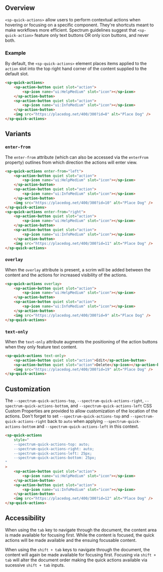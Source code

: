 ## Overview

`<sp-quick-actions>` allow users to perform contextual actions when hovering or focusing on a specific component. They're shortcuts meant to make workflows more efficient. Spectrum guidelines suggest that `<sp-quick-action>` feature only text buttons OR only icon buttons, and never both.

### Example

By default, the `<sp-quick-actions>` element places items applied to the `action` slot into the top right hand corner of the content supplied to the default slot.

<sp-icons-medium></sp-icons-medium>

```html
<sp-quick-actions>
    <sp-action-button quiet slot="action">
        <sp-icon name="ui:HelpMedium" slot="icon"></sp-icon>
    </sp-action-button>
    <sp-action-button quiet slot="action">
        <sp-icon name="ui:InfoMedium" slot="icon"></sp-icon>
    </sp-action-button>
    <img src="https://placedog.net/400/300?id=8" alt="Place Dog" />
</sp-quick-actions>
```

## Variants

### `enter-from`

The `enter-from` attribute (which can also be accessed via the `enterFrom` property) outlines from which direction the actions will enter view.

```html
<sp-quick-actions enter-from="left">
    <sp-action-button quiet slot="action">
        <sp-icon name="ui:HelpMedium" slot="icon"></sp-icon>
    </sp-action-button>
    <sp-action-button quiet slot="action">
        <sp-icon name="ui:InfoMedium" slot="icon"></sp-icon>
    </sp-action-button>
    <img src="https://placedog.net/400/300?id=10" alt="Place Dog" />
</sp-quick-actions>
<sp-quick-actions enter-from="right">
    <sp-action-button quiet slot="action">
        <sp-icon name="ui:HelpMedium" slot="icon"></sp-icon>
    </sp-action-button>
    <sp-action-button quiet slot="action">
        <sp-icon name="ui:InfoMedium" slot="icon"></sp-icon>
    </sp-action-button>
    <img src="https://placedog.net/400/300?id=11" alt="Place Dog" />
</sp-quick-actions>
```

### `overlay`

When the `overlay` attribute is present, a scrim will be added between the content and the actions for increased visibility of the actions.

```html
<sp-quick-actions overlay>
    <sp-action-button quiet slot="action">
        <sp-icon name="ui:HelpMedium" slot="icon"></sp-icon>
    </sp-action-button>
    <sp-action-button quiet slot="action">
        <sp-icon name="ui:InfoMedium" slot="icon"></sp-icon>
    </sp-action-button>
    <img src="https://placedog.net/400/300?id=9" alt="Place Dog" />
</sp-quick-actions>
```

### `text-only`

When the `text-only` attribute augments the positioning of the action buttons when they only feature text content.

```html
<sp-quick-actions text-only>
    <sp-action-button quiet slot="action">Edit</sp-action-button>
    <sp-action-button quiet slot="action">Delete</sp-icon></sp-action-button>
    <img src="https://placedog.net/400/300?id=19" alt="Place Dog" />
</sp-quick-actions>
```

## Customization

The `--spectrum-quick-actions-top`, `--spectrum-quick-actions-right`, `--spectrum-quick-actions-bottom`, and `--spectrum-quick-actions-left` CSS Custom Properties are provided to allow customization of the location of the actions. Don't forget to set `--spectrum-quick-actions-top` and `--spectrum-quick-actions-right` back to `auto` when applying `--spectrum-quick-actions-bottom` and `--spectrum-quick-actions-left` in this context.

```html
<sp-quick-actions
    style="
    --spectrum-quick-actions-top: auto;
    --spectrum-quick-actions-right: auto;
    --spectrum-quick-actions-left: 25px;
    --spectrum-quick-actions-bottom: 25px;
"
>
    <sp-action-button quiet slot="action">
        <sp-icon name="ui:HelpMedium" slot="icon"></sp-icon>
    </sp-action-button>
    <sp-action-button quiet slot="action">
        <sp-icon name="ui:InfoMedium" slot="icon"></sp-icon>
    </sp-action-button>
    <img src="https://placedog.net/400/300?id=12" alt="Place Dog" />
</sp-quick-actions>
```

## Accessibility

When using the `tab` key to navigate through the document, the content area is made available for focusing first. While the content is focused, the quick actions will be made available and the ensuing focusable content.

When using the `shift + tab` keys to navigate through the document, the content will again be made available for focusing first. Focusing via `shift + tab` will alter the document order making the quick actions available via sucessive `shift + tab` inputs.
